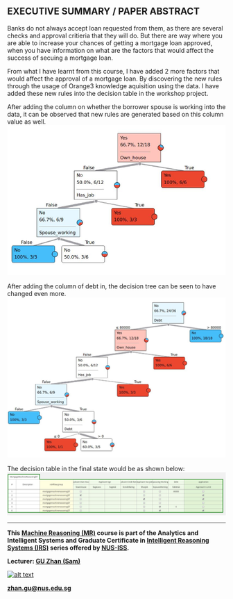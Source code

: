 ## EXECUTIVE SUMMARY / PAPER ABSTRACT
Banks do not always accept loan requested from them, as there are several checks and approval critieria that they will do. But there are way where you are able to increase your chances of getting a mortgage loan approved, when you have information on what are the factors that would affect the success of secuing a mortgage loan.

From what I have learnt from this course, I have added 2 more factors that would affect the approval of a mortgage loan. By discovering the new rules through the usage of Orange3 knowledge aquisition using the data. I have added these new rules into the decision table in the workshop project. 

After adding the column on whether the borrower spouse is working into the data, it can be observed that new rules are generated based on this column value as well.
![SpouseWorkingColumn](https://github.com/SeahJunRu/IRS-MR-2019-01-19-IS1PT-IND-SeahJunRu-Mortgage_Process_ISS_MR_enhanced_DataminingDT/blob/master/Miscellaneous/SpouseWorking.JPG)

After adding the column of debt in, the decision tree can be seen to have changed even more.
![DebtColumn](https://github.com/SeahJunRu/IRS-MR-2019-01-19-IS1PT-IND-SeahJunRu-Mortgage_Process_ISS_MR_enhanced_DataminingDT/blob/master/Miscellaneous/Final.JPG)

The decision table in the final state would be as shown below:
![DecisionTree](https://github.com/SeahJunRu/IRS-MR-2019-01-19-IS1PT-IND-SeahJunRu-Mortgage_Process_ISS_MR_enhanced_DataminingDT/blob/master/Miscellaneous/DecisionTable.JPG)


---

**This [Machine Reasoning (MR)](https://www.iss.nus.edu.sg/executive-education/course/detail/machine-reasoning "Machine Reasoning") course is part of the Analytics and Intelligent Systems and Graduate Certificate in [Intelligent Reasoning Systems (IRS)](https://www.iss.nus.edu.sg/stackable-certificate-programmes/intelligent-systems "Intelligent Reasoning Systems") series offered by [NUS-ISS](https://www.iss.nus.edu.sg "Institute of Systems Science, National University of Singapore").**

**Lecturer: [GU Zhan (Sam)](https://www.iss.nus.edu.sg/about-us/staff/detail/201/GU%20Zhan "GU Zhan (Sam)")**

[![alt text](https://www.iss.nus.edu.sg/images/default-source/About-Us/7.6.1-teaching-staff/sam-website.tmb-.png "Let's check Sam' profile page")](https://www.iss.nus.edu.sg/about-us/staff/detail/201/GU%20Zhan)

**zhan.gu@nus.edu.sg**
